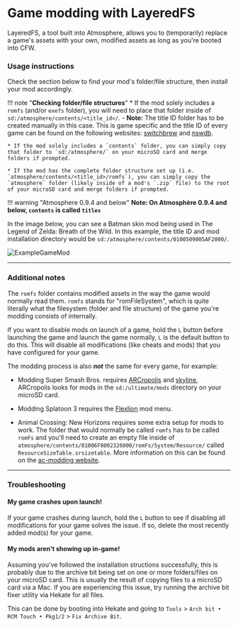 # **Game modding with LayeredFS**

LayeredFS, a tool built into Atmosphere, allows you to (temporarily) replace a game's assets with your own, modified assets as long as you're booted into CFW.

### **Usage instructions**

Check the section below to find your mod's folder/file structure, then install your mod accordingly.

!!! note "**Checking folder/file structures**"
    * If the mod solely includes a `romfs` (and/or `exefs` folder), you will need to place that folder inside of `sd:/atmosphere/contents/<title_id>/`.
        - **Note:** The title ID folder has to be created manually in this case. This is game specific and the title ID of every game can be found on the following websites: [switchbrew](https://switchbrew.org/wiki/Title_list/Games) and [nswdb](https://nswdb.com/).

    * If the mod solely includes a `contents` folder, you can simply copy that folder to `sd:/atmosphere/` on your microSD card and merge folders if prompted.

    * If the mod has the complete folder structure set up (i.e. `atmosphere/contents/<title_id>/romfs`), you can simply copy the `atmosphere` folder (likely inside of a mod's `.zip` file) to the root of your microSD card and merge folders if prompted.

!!! warning "Atmosphere 0.9.4 and below"
    **Note: On Atmosphère 0.9.4 and below, `contents` is called `titles`**

In the image below, you can see a Batman skin mod being used in The Legend of Zelda: Breath of the Wild. In this example, the title ID and mod installation directory would be `sd:/atmosphere/contents/0100509005AF2000/`.

![ExampleGameMod](../extras/img/game_modding.jpg)


-----

### **Additional notes**

The `romfs` folder contains modified assets in the way the game would normally read them. `romfs` stands for "romFileSystem", which is quite literally what the filesystem (folder and file structure) of the game you're modding consists of internally.</br>

If you want to disable mods on launch of a game, hold the `L` button before launching the game and launch the game normally, `L` is the default button to do this. This will disable all modifications (like cheats and mods) that you have configured for your game.

The modding process is also ***not*** the same for every game, for example:

* Modding Super Smash Bros. requires [ARCropolis](https://github.com/Raytwo/ARCropolis) and [skyline](https://github.com/skyline-dev/skyline), ARCropolis looks for mods in the `sd:/ultimate/mods` directory on your microSD card.

* Modding Splatoon 3 requires the [Flexlion](https://flexlion.github.io/) mod menu.

* Animal Crossing: New Horizons requires some extra setup for mods to work. The folder that would normally be called `romfs` has to be called `romFs` and you'll need to create an empty file inside of `atmosphere/contents/01006F8002326000/romFs/System/Resource/` called `ResourceSizeTable.srsizetable`. More information on this can be found on the [ac-modding website](https://ac-modding.com/ACNH/mods.html).

-----

### **Troubleshooting**
#### **My game crashes upon launch!**
If your game crashes during launch, hold the `L` button to see if disabling all modifications for your game solves the issue. If so, delete the most recently added mod(s) for your game.

#### **My mods aren't showing up in-game!**
Assuming you've followed the installation structions successfully, this is probably due to the archive bit being set on one or more folders/files on your microSD card. This is usually the result of copying files to a microSD card via a Mac. If you are experiencing this issue, try running the archive bit fixer utility via Hekate for all files.

This can be done by booting into Hekate and going to `Tools` > `Arch bit • RCM Touch • Pkg1/2` > `Fix Archive Bit`.
